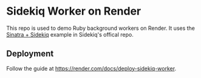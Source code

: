 # Sidekiq Worker on Render

This repo is used to demo Ruby background workers on Render. It uses the [Sinatra + Sidekiq](https://github.com/mperham/sidekiq/blob/v5.2.7/examples/sinkiq.rb) example in Sidekiq's offical repo.


## Deployment

Follow the guide at https://render.com/docs/deploy-sidekiq-worker.
